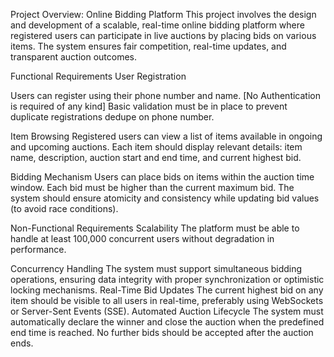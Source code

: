 Project Overview: Online Bidding Platform
This project involves the design and development of a scalable, real-time online bidding platform where registered users can participate in live auctions by placing bids on various items. The system ensures fair competition, real-time updates, and transparent auction outcomes.

Functional Requirements
User Registration

Users can register using their phone number and name. [No Authentication is required of any kind]
Basic validation must be in place to prevent duplicate registrations dedupe on phone number.

Item Browsing
Registered users can view a list of items available in ongoing and upcoming auctions.
Each item should display relevant details: item name, description, auction start and end time, and current highest bid.

Bidding Mechanism
Users can place bids on items within the auction time window.
Each bid must be higher than the current maximum bid.
The system should ensure atomicity and consistency while updating bid values (to avoid race conditions).


Non-Functional Requirements
Scalability
The platform must be able to handle at least 100,000 concurrent users without degradation in performance.

Concurrency Handling
The system must support simultaneous bidding operations, ensuring data integrity with proper synchronization or optimistic locking mechanisms.
Real-Time Bid Updates
The current highest bid on any item should be visible to all users in real-time, preferably using WebSockets or Server-Sent Events (SSE).
Automated Auction Lifecycle
The system must automatically declare the winner and close the auction when the predefined end time is reached.
No further bids should be accepted after the auction ends.